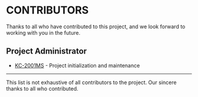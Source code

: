 # CONTRIBUTORS

Thanks to all who have contributed to this project, and we look forward to working with you in the future.

## Project Administrator

- [KC-2001MS](https://github.com/KC-2001MS) - Project initialization and maintenance
<!-- 
## Contributors

- [名前](GitHubプロファイルリンク) - 主要な機能の開発
-->
---

This list is not exhaustive of all contributors to the project. Our sincere thanks to all who contributed.
